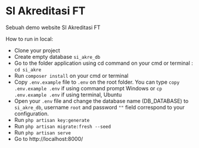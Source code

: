 # SI Akreditasi FT 
Sebuah demo website SI Akreditasi FT

How to run in local:
- Clone your project
- Create empty database `si_akre_db`
- Go to the folder application using cd command on your cmd or terminal : `cd si_akre`
- Run `composer install` on your cmd or terminal
- Copy `.env.example` file to `.env` on the root folder. You can type `copy .env.example .env` if using command prompt Windows or `cp .env.example .env` if using terminal, Ubuntu
- Open your `.env` file and change the database name (DB_DATABASE) to `si_akre_db`, username `root` and password ```""``` field correspond to your configuration.
- Run `php artisan key:generate`
- Run `php artisan migrate:fresh --seed`
- Run `php artisan serve`
- Go to http://localhost:8000/
